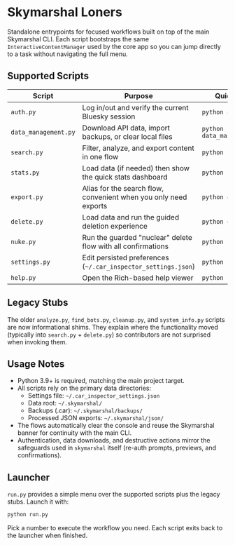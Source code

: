 # Skymarshal Loners

Standalone entrypoints for focused workflows built on top of the main Skymarshal CLI. Each script bootstraps the same `InteractiveContentManager` used by the core app so you can jump directly to a task without navigating the full menu.

## Supported Scripts

| Script | Purpose | Quick Start |
| --- | --- | --- |
| `auth.py` | Log in/out and verify the current Bluesky session | `python auth.py` |
| `data_management.py` | Download API data, import backups, or clear local files | `python data_management.py` |
| `search.py` | Filter, analyze, and export content in one flow | `python search.py` |
| `stats.py` | Load data (if needed) then show the quick stats dashboard | `python stats.py` |
| `export.py` | Alias for the search flow, convenient when you only need exports | `python export.py` |
| `delete.py` | Load data and run the guided deletion experience | `python delete.py` |
| `nuke.py` | Run the guarded "nuclear" delete flow with all confirmations | `python nuke.py` |
| `settings.py` | Edit persisted preferences (`~/.car_inspector_settings.json`) | `python settings.py` |
| `help.py` | Open the Rich-based help viewer | `python help.py` |

## Legacy Stubs

The older `analyze.py`, `find_bots.py`, `cleanup.py`, and `system_info.py` scripts are now informational shims. They explain where the functionality moved (typically into `search.py` + `delete.py`) so contributors are not surprised when invoking them.

## Usage Notes

- Python 3.9+ is required, matching the main project target.
- All scripts rely on the primary data directories:
  - Settings file: `~/.car_inspector_settings.json`
  - Data root: `~/.skymarshal/`
  - Backups (.car): `~/.skymarshal/backups/`
  - Processed JSON exports: `~/.skymarshal/json/`
- The flows automatically clear the console and reuse the Skymarshal banner for continuity with the main CLI.
- Authentication, data downloads, and destructive actions mirror the safeguards used in `skymarshal` itself (re-auth prompts, previews, and confirmations).

## Launcher

`run.py` provides a simple menu over the supported scripts plus the legacy stubs. Launch it with:

```bash
python run.py
```

Pick a number to execute the workflow you need. Each script exits back to the launcher when finished.
